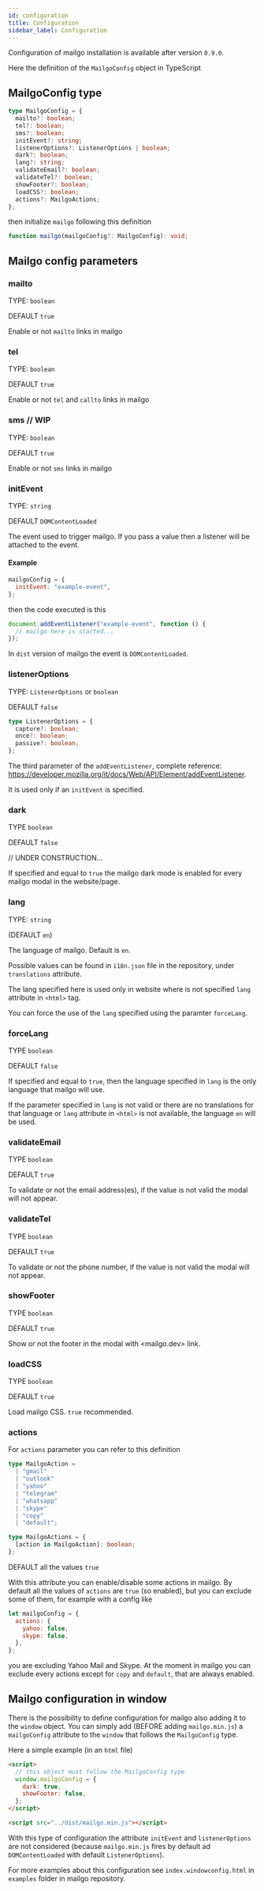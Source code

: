 ```yaml
---
id: configuration
title: Configuration
sidebar_label: Configuration
---
```


Configuration of mailgo installation is available after version `0.9.0`.

Here the definition of the `MailgoConfig` object in TypeScript

## MailgoConfig type

```ts
type MailgoConfig = {
  mailto?: boolean;
  tel?: boolean;
  sms?: boolean;
  initEvent?: string;
  listenerOptions?: ListenerOptions | boolean;
  dark?: boolean;
  lang?: string;
  validateEmail?: boolean;
  validateTel?: boolean;
  showFooter?: boolean;
  loadCSS?: boolean;
  actions?: MailgoActions;
};
```

then initialize `mailgo` following this definition

```ts
function mailgo(mailgoConfig?: MailgoConfig): void;
```

## Mailgo config parameters

### mailto

TYPE: `boolean`

DEFAULT `true`

Enable or not `mailto` links in mailgo

### tel

TYPE: `boolean`

DEFAULT `true`

Enable or not `tel` and `callto` links in mailgo

### sms // WIP

TYPE: `boolean`

DEFAULT `true`

Enable or not `sms` links in mailgo

### initEvent

TYPE: `string`

DEFAULT `DOMContentLoaded`

The event used to trigger mailgo. If you pass a value then a listener will be attached to the event.

#### Example

```js
mailgoConfig = {
  initEvent: "example-event",
};
```

then the code executed is this

```js
document.addEventListener("example-event", function () {
  // mailgo here is started...
});
```

In `dist` version of mailgo the event is `DOMContentLoaded`.

### listenerOptions

TYPE: `ListenerOptions` or `boolean`

DEFAULT `false`

```ts
type ListenerOptions = {
  capture?: boolean;
  once?: boolean;
  passive?: boolean;
};
```

The third parameter of the `addEventListener`, complete reference: https://developer.mozilla.org/it/docs/Web/API/Element/addEventListener.

It is used only if an `initEvent` is specified.

### dark

TYPE `boolean`

DEFAULT `false`

// UNDER CONSTRUCTION...

If specified and equal to `true` the mailgo dark mode is enabled for every mailgo modal in the website/page.

### lang

TYPE: `string`

(DEFAULT `en`)

The language of mailgo. Default is `en`.

Possible values can be found in `i18n.json` file in the repository, under `translations` attribute.

The lang specified here is used only in website where is not specified `lang` attribute in `<html>` tag.

You can force the use of the `lang` specified using the paramter `forceLang`.

### forceLang

TYPE `boolean`

DEFAULT `false`

If specified and equal to `true`, then the language specified in `lang` is the only language that mailgo will use.

If the parameter specified in `lang` is not valid or there are no translations for that language or `lang` attribute in `<html>` is not available, the language `en` will be used.

### validateEmail

TYPE `boolean`

DEFAULT `true`

To validate or not the email address(es), if the value is not valid the modal will not appear.

### validateTel

TYPE `boolean`

DEFAULT `true`

To validate or not the phone number, if the value is not valid the modal will not appear.

### showFooter

TYPE `boolean`

DEFAULT `true`

Show or not the footer in the modal with <mailgo.dev> link.

### loadCSS

TYPE `boolean`

DEFAULT `true`

Load mailgo CSS. `true` recommended.

### actions

For `actions` parameter you can refer to this definition

```ts
type MailgoAction =
  | "gmail"
  | "outlook"
  | "yahoo"
  | "telegram"
  | "whatsapp"
  | "skype"
  | "copy"
  | "default";

type MailgoActions = {
  [action in MailgoAction]: boolean;
};
```

DEFAULT all the values `true`

With this attribute you can enable/disable some actions in mailgo. By default all the values of `actions` are `true` (so enabled), but you can exclude some of them, for example with a config like

```js
let mailgoConfig = {
  actions: {
    yahoo: false,
    skype: false,
  },
};
```

you are excluding Yahoo Mail and Skype. At the moment in mailgo you can exclude every actions except for `copy` and `default`, that are always enabled.

## Mailgo configuration in window

There is the possibility to define configuration for mailgo also adding it to the `window` object. You can simply add (BEFORE adding `mailgo.min.js`) a `mailgoConfig` attribute to the `window` that follows the `MailgoConfig` type.

Here a simple example (in an `html` file)

```html
<script>
  // this object must follow the MailgoConfig type
  window.mailgoConfig = {
    dark: true,
    showFooter: false,
  };
</script>

<script src="../dist/mailgo.min.js"></script>
```

With this type of configuration the attribute `initEvent` and `listenerOptions` are not considered (because `mailgo.min.js` fires by default ad `DOMContentLoaded` with default `ListenerOptions`).

For more examples about this configuration see `index.windowconfig.html` in `examples` folder in mailgo repository.
